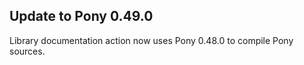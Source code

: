 ## Update to Pony 0.49.0

Library documentation action now uses Pony 0.48.0 to compile Pony sources.

